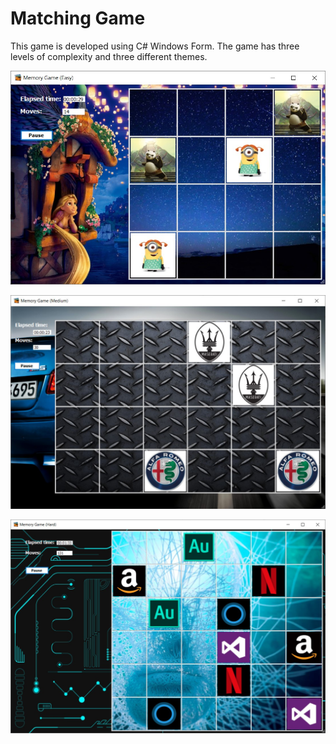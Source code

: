 # Matching Game
This game is developed using C# Windows Form. The game has three levels of complexity and three different themes. 

![Easy](easy.jpg)

![Medium](medium.jpg)

![Hard](hard.jpg)
